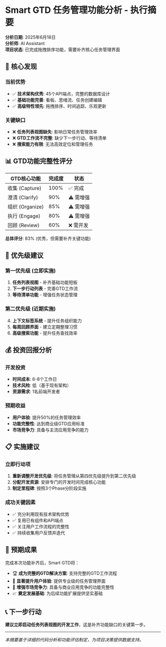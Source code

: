# Smart GTD 任务管理功能分析 - 执行摘要

**分析日期**: 2025年6月18日  
**分析师**: AI Assistant  
**项目状态**: 已完成拖拽排序功能，需要补齐核心任务管理界面

## 🎯 核心发现

### 当前优势
- ✅ **技术架构优秀**: 45个API端点，完整的数据库设计
- ✅ **基础功能完善**: 看板、思绪流、任务创建编辑
- ✅ **高级特性领先**: 拖拽排序、时间追踪、乐观更新

### 关键缺口
- ❌ **任务列表视图缺失**: 影响日常任务管理效率
- ❌ **GTD工作流不完整**: 缺少下一步行动、等待清单
- ❌ **搜索能力有限**: 无法高效定位和管理任务

## 📊 GTD功能完整性评分

| GTD核心功能 | 完成度 | 状态 |
|------------|--------|------|
| 收集 (Capture) | 100% | ✅ 完成 |
| 澄清 (Clarify) | 90% | ⚠️ 需增强 |
| 组织 (Organize) | 85% | ⚠️ 需增强 |
| 执行 (Engage) | 80% | ⚠️ 需增强 |
| 回顾 (Review) | 60% | ❌ 需开发 |

**总体评分**: 83% (优秀，但需要补齐关键功能)

## 🚀 优先级建议

### 第一优先级 (立即实施)
1. **任务列表视图** - 补齐基础功能短板
2. **下一步行动列表** - 完善GTD工作流
3. **等待清单功能** - 增强任务状态管理

### 第二优先级 (近期实施)
4. **上下文标签系统** - 提升任务组织能力
5. **每周回顾界面** - 建立定期整理习惯
6. **高级搜索功能** - 提升任务查找效率

## 💰 投资回报分析

### 开发投资
- **时间成本**: 6-8个工作日
- **技术风险**: 低（基于现有架构）
- **资源需求**: 1名前端开发者

### 预期收益
- **用户体验**: 提升50%的任务管理效率
- **功能完整性**: 达到商业级GTD应用标准
- **市场竞争力**: 具备与主流应用竞争的能力

## 📋 实施建议

### 立即行动项
1. **重新调整开发优先级**: 将任务管理从第四优先级提升到第二优先级
2. **分配开发资源**: 安排专门的开发时间完成核心功能
3. **制定里程碑**: 按照3个Phase分阶段实施

### 成功关键因素
- ✅ 充分利用现有技术架构优势
- ✅ 复用已有组件和API端点
- ✅ 关注用户工作流程的完整性
- ✅ 持续收集用户反馈并迭代

## 🎯 预期成果

完成本次功能补齐后，Smart GTD将：
- 🏆 **成为完整的GTD解决方案**: 支持完整的GTD工作流程
- 🚀 **显著提升用户体验**: 提供专业级的任务管理界面
- 💪 **增强市场竞争力**: 具备与商业应用竞争的功能完整性
- 📈 **奠定发展基础**: 为后续功能扩展提供坚实基础

## 📞 下一步行动

**建议立即启动任务列表视图的开发工作**，这是补齐功能缺口的关键第一步。

---

*本摘要基于详细的代码分析和功能评估制定，为项目决策提供数据支持。*
